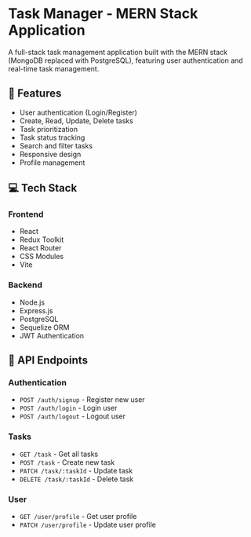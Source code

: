 # Task Manager - MERN Stack Application

A full-stack task management application built with the MERN stack (MongoDB replaced with PostgreSQL), featuring user authentication and real-time task management.

## 🚀 Features

- User authentication (Login/Register)
- Create, Read, Update, Delete tasks
- Task prioritization
- Task status tracking
- Search and filter tasks
- Responsive design
- Profile management

## 💻 Tech Stack

### Frontend

- React
- Redux Toolkit
- React Router
- CSS Modules
- Vite

### Backend

- Node.js
- Express.js
- PostgreSQL
- Sequelize ORM
- JWT Authentication

## 🔑 API Endpoints

### Authentication

- `POST /auth/signup` - Register new user
- `POST /auth/login` - Login user
- `POST /auth/logout` - Logout user

### Tasks

- `GET /task` - Get all tasks
- `POST /task` - Create new task
- `PATCH /task/:taskId` - Update task
- `DELETE /task/:taskId` - Delete task

### User

- `GET /user/profile` - Get user profile
- `PATCH /user/profile` - Update user profile

